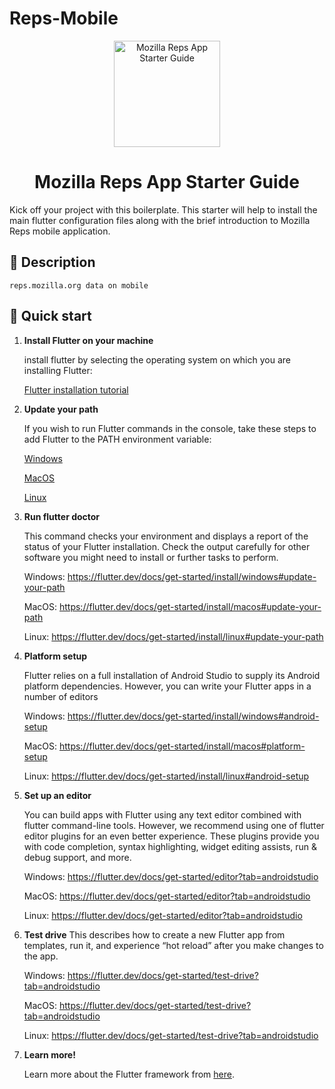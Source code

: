 # Reps-Mobile

<p align="center">
  <a href="https://reps.mozilla.org/">
    
   <img alt="Mozilla Reps App Starter Guide" src="https://user-images.githubusercontent.com/47818179/62776975-acb13c00-bac9-11e9-9f65-f2bce9086f29.png" width="170" />
  </a>
</p>
<h1 align="center">
 Mozilla Reps App Starter Guide
</h1>

Kick off your project with this boilerplate. This starter will help to install  the main flutter configuration files along with the brief introduction to Mozilla Reps mobile application.

## 📝 Description

    reps.mozilla.org data on mobile

## 🚀 Quick start

1.  **Install Flutter on your machine**


    install flutter by selecting the operating system on which you are installing Flutter:
  
    [Flutter installation tutorial](https://flutter.dev/docs/get-started/install)

2.  **Update your path**

    If you wish to run Flutter commands in the  console, take these steps to add Flutter to the PATH environment variable:
    
    [Windows](https://flutter.dev/docs/get-started/install/windows)
    
    [MacOS](https://flutter.dev/docs/get-started/install/macos)
    
    [Linux](https://flutter.dev/docs/get-started/install/linux)


    

3.  **Run flutter doctor**

    This command checks your environment and displays a report of the status of your Flutter installation. Check the output carefully for other software you might need to install or further tasks to perform.
    
    Windows: https://flutter.dev/docs/get-started/install/windows#update-your-path
    
    MacOS:   https://flutter.dev/docs/get-started/install/macos#update-your-path
    
    Linux:   https://flutter.dev/docs/get-started/install/linux#update-your-path
    
    
4.  **Platform setup**
  
    Flutter relies on a full installation of Android Studio to supply its Android platform dependencies. However, you can write your Flutter apps in a number of editors
    
    Windows: https://flutter.dev/docs/get-started/install/windows#android-setup
    
    MacOS:    https://flutter.dev/docs/get-started/install/macos#platform-setup
    
    Linux:     https://flutter.dev/docs/get-started/install/linux#android-setup
    
5.  **Set up an editor**
  
    You can build apps with Flutter using any text editor combined with flutter command-line tools. However, we recommend using one of flutter editor plugins for an even better experience. These plugins provide you with code completion, syntax highlighting, widget editing assists, run & debug support, and more.
    
    Windows:   https://flutter.dev/docs/get-started/editor?tab=androidstudio
    
    MacOS:   https://flutter.dev/docs/get-started/editor?tab=androidstudio
    
    Linux:     https://flutter.dev/docs/get-started/editor?tab=androidstudio
    
    
6.  **Test drive**
    This  describes how to create a new Flutter app from templates, run it, and experience “hot reload” after you make changes to the app.
    
     Windows:   https://flutter.dev/docs/get-started/test-drive?tab=androidstudio
    
    MacOS:  https://flutter.dev/docs/get-started/test-drive?tab=androidstudio
    
    Linux:     https://flutter.dev/docs/get-started/test-drive?tab=androidstudio
    
7.  **Learn more!**

    Learn more about the Flutter framework from  [here](https://flutter.dev/docs/get-started/learn-more).
      
